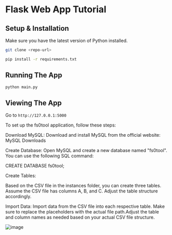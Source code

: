 # Flask Web App Tutorial

## Setup & Installation

Make sure you have the latest version of Python installed.

```bash
git clone <repo-url>
```

```bash
pip install -r requirements.txt
```

## Running The App

```bash
python main.py
```

## Viewing The App

Go to `http://127.0.0.1:5000`


To set up the fs0tool application, follow these steps:

Download MySQL:
Download and install MySQL from the official website: MySQL Downloads

Create Database:
Open MySQL and create a new database named "fs0tool". You can use the following SQL command:


CREATE DATABASE fs0tool;

Create Tables:

Based on the CSV file in the instances folder, you can create three tables. Assume the CSV file has columns A, B, and C. Adjust the table structure accordingly.

Import Data:
Import data from the CSV file into each respective table. Make sure to replace the placeholders with the actual file path.Adjust the table and column names as needed based on your actual CSV file structure.



![image](https://github.com/fs0toolkit/FSOtoolkit_page/assets/79183768/d9da6fee-b1af-47fc-83ee-4a5b9c293fc9)

